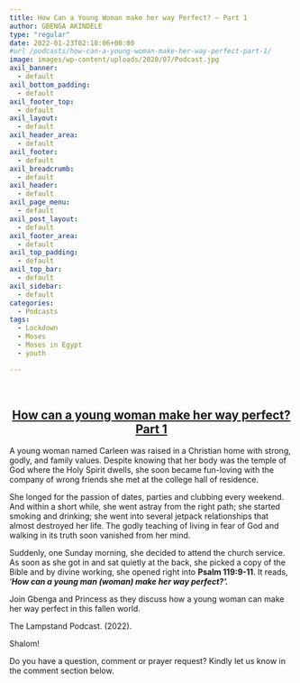 ```yaml
---
title: How Can a Young Woman make her way Perfect? – Part 1
author: GBENGA AKINDELE
type: "regular"
date: 2022-01-23T02:10:06+00:00
#url /podcasts/how-can-a-young-woman-make-her-way-perfect-part-1/
image: images/wp-content/uploads/2020/07/Podcast.jpg
axil_banner:
  - default
axil_bottom_padding:
  - default
axil_footer_top:
  - default
axil_layout:
  - default
axil_header_area:
  - default
axil_footer:
  - default
axil_breadcrumb:
  - default
axil_header:
  - default
axil_page_menu:
  - default
axil_post_layout:
  - default
axil_footer_area:
  - default
axil_top_padding:
  - default
axil_top_bar:
  - default
axil_sidebar:
  - default
categories:
  - Podcasts
tags:
  - Lockdown
  - Moses
  - Moses in Egypt
  - youth

---
```

&nbsp;

<h2 style="text-align: center;">
  <strong><u>How can a young woman make her way perfect? Part 1</u></strong>
</h2>

A young woman named Carleen was raised in a Christian home with strong, godly, and family values. Despite knowing that her body was the temple of God where the Holy Spirit dwells, she soon became fun-loving with the company of wrong friends she met at the college hall of residence.

She longed for the passion of dates, parties and clubbing every weekend. And within a short while, she went astray from the right path; she started smoking and drinking; she went into several jetpack relationships that almost destroyed her life. The godly teaching of living in fear of God and walking in its truth soon vanished from her mind.

Suddenly, one Sunday morning, she decided to attend the church service. As soon as she got in and sat quietly at the back, she picked a copy of the Bible and by divine working, she opened right into **Psalm 119:9-11**. It reads, ‘**_How can a young man (woman) make her way perfect?’._**

Join Gbenga and Princess as they discuss how a young woman can make her way perfect in this fallen world.

The Lampstand Podcast. (2022).

Shalom!

Do you have a question, comment or prayer request? Kindly let us know in the comment section below.
